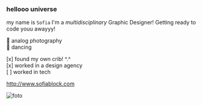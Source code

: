 ### hellooo universe 
my name is ``` Sofia ``` I'm a *_multidisciplinary_* Graphic Designer! Getting ready to code youu awayyy! <br>

💞 analog photography <br>
💃 dancing 

[x] found my own crib! ^.^ <br>
[x] worked in a design agency <br>
[ ] worked in tech <br>


<http://www.sofiablock.com> <br>


![foto](https://images.pexels.com/photos/2983214/pexels-photo-2983214.jpeg?auto=compress&cs=tinysrgb&w=1260&h=750&dpr=1)

